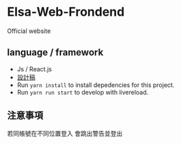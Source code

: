# Elsa-Web-Frondend

Official website

## language / framework
- Js / React.js
- [設計稿](https://app.zeplin.io/project/5b9be0354e3b3202a7235f4b/dashboard)
- Run `yarn install` to install depedencies for this project.  
- Run `yarn run start` to develop with livereload.

## 注意事項
若同帳號在不同位置登入
會跳出警告並登出